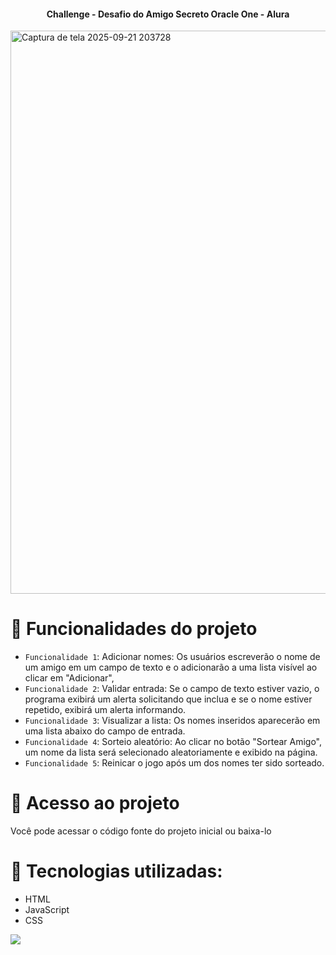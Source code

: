 <h4 align="CENTER"> 
Challenge - Desafio do Amigo Secreto Oracle One - Alura
</h4>
<img width="1898" height="901" alt="Captura de tela 2025-09-21 203728" src="https://github.com/user-attachments/assets/8e0b6fd3-ee38-456c-a1a4-7d996a064c3c" />


# :hammer: Funcionalidades do projeto

- `Funcionalidade 1`: Adicionar nomes: Os usuários escreverão o nome de um amigo em um campo de texto e o adicionarão a uma lista visível ao clicar em "Adicionar",
- `Funcionalidade 2`: Validar entrada: Se o campo de texto estiver vazio, o programa exibirá um alerta solicitando que inclua e se o nome estiver repetido, exibirá um alerta informando.
- `Funcionalidade 3`: Visualizar a lista: Os nomes inseridos aparecerão em uma lista abaixo do campo de entrada.
- `Funcionalidade 4`: Sorteio aleatório: Ao clicar no botão "Sortear Amigo", um nome da lista será selecionado aleatoriamente e exibido na página.
- `Funcionalidade 5`: Reinicar o jogo após um dos nomes ter sido sorteado.


# 📁 Acesso ao projeto
Você pode acessar o código fonte do projeto inicial ou baixa-lo

# 📌 Tecnologias utilizadas:
* HTML
* JavaScript
* CSS

<p align="justificado"><img src="http://img.shields.io/static/v1?label=STATUS&message=%20CONCLUIDO&color=GREEN&style=for-the-badge"/></p>
